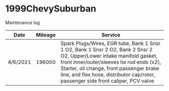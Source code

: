 # 1999ChevySuburban
Maintenance log


| Date     | Mileage | Service                              |
|----------|---------|--------------------------------------|
| 4/6/2021 | 196000  | Spark Plugs/Wires, EGR tube, Bank 1 Snsr 1 O2, Bank 1 Snsr 2 O2, Bank 2 Snsr 2 O2, Upper/Lower intake manifold gasket, front inner/outer/sleeves tie rod ends (x2), Starter, oil change, front passenger brake line, and flex hose, distributor cap/rotor, passenger side front caliper, PCV valve
